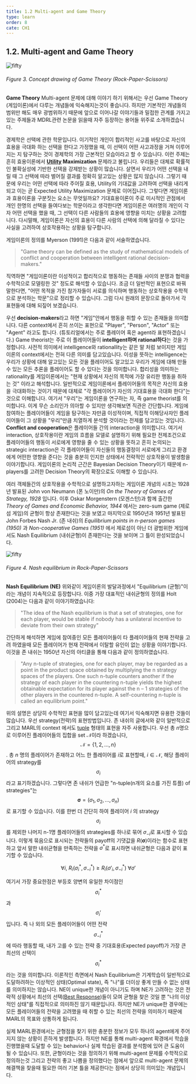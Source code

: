 ```yaml
---
title: 1.2 Multi-agent and Game Theory
type: learn
order: 8
cate: CH1
---
```


## 1.2. Multi-agent and Game Theory

![fifty](https://mas-tutorials.s3.ap-northeast-2.amazonaws.com/GT.png)
###### Figure 3. Concept drawing of Game Theory (Rock-Paper-Scissors)


 **Game Theory**    Multi-agent 문제에 대해 이야기 하기 위해서는 우선 Game Theory (게임이론)에서 다루는 개념들에 익숙해지는것이 좋습니다. 하지만 기본적인 개념들의 범위만 해도 매우 광범위하기 때문에 앞으로 이어나갈 이야기들과 밀접한 관계를 가지고 있는 주제들과 MDRL관련 논문을 읽을때 자주 등장하는 용어들 위주로 소개하겠습니다.

경제학은 선택에 관한 학문입니다. 이기적인 개인이 합리적인 사고를 바탕으로 자신의 효용을 극대화 하는 선택을 한다고 가정했을 때, 이 선택이 어떤 사고과정을 거쳐 이루어지는 지 탐구하는 것이 경제학의 가장 근본적인 모습이라고 할 수 있습니다. 이런 주제는 흔히 효용이론에서 **[Utility](https://en.wikipedia.org/wiki/Utility) Maximization** 문제라고 불립니다. 우리들은 대체로 확률적인 불확실성에 기반한 선택을 강제받는 상황이 많습니다. 살면서 우리가 어떤 선택을 내릴 때 그 선택에 따라 벌어질 결과를 정확히 알고있는 상황은 많지 않습니다. 그렇기 때문에 우리는 어떤 선택에 따라 주어질 효용, Utility의 기대값을 고려하여 선택을 내리게 되고 이는 곧 Expected Utility Maximization 문제로 이어집니다. 그렇다면 게임이론과 효용이론을 구분짓는 요소는 무엇일까요? 기대효용이론이 주로 미시적인 관점에서 개인 한명의 선택을 들여다보는 학문이라고 생각한다면 게임이론은 여러명의 개인이 각자 어떤 선택을 했을 때, 그 선택이 다른 사람들의 효용에 영향을 미치는 상황을 고려합니다. 다시말해, 게임이론은 자신의 효용이 다른 사람의 선택에 의해 달라질 수 있다는 사실을 고려하여 상호작용하는 상황을 탐구합니다.

게임이론의 정의를 Myerson (1991)은 다음과 같이 서술하였습니다. 

> "Game theory can be defined as the study of mathematical models of conflict and cooperation between intelligent rational decision-makers."

직역하면 "게임이론이란 이성적이고 합리적으로 행동하는 존재들 사이의 분쟁과 협력을 수학적으로 모델링한 것" 정도로 해석할 수 있습니다. 조금 더 일반적인 표현으로 바꿔말한다면, "어떤 목적을 가진 참가자들이 서로를 의식하며 행동하는 상호작용을 수학적으로 분석하는 학문"으로 정리할 수 있습니다. 그럼 다시 원래의 문장으로 돌아가서 각 표현들에 대해 되짚어 보겠습니다.

우선 **decision-makers**라고 하면 "게임"안에서 행동을 취할 수 있는 존재들을 의미합니다. 다른 context에서 흔히 쓰이는 표현으로 "Player", "Person", "Actor" 또는 "Agent" 라고도 합니다. (튜토리얼에서는 주로 플레이어 혹은 agent라 표현하겠습니다.) Game theorist는 주로 이 플레이어들이 **intelligent하며 rational하다**는 것을 가정합니다. 사전적 의미에서 intelligence와 rationallity는 같은 말 처럼 보이지만 게임이론의 context에서는 전혀 다른 의미를 담고있습니다. 이성을 뜻하는 intelligence는 우리가 상황에 대해 알고있는 모든 것을 플레이어도 알고있고 우리가 게임에 대해 만들 수 있는 모든 추론을 플레이어도 할 수 있다는 것을 의미합니다. 합리성을 의미하는 rationality를 게임이론에서는 "현재 상황에서 자신의 목적에 가장 유리한 행동을 취하는 것" 이라고 해석합니다. 일반적으로 게임이론에서 플레이어들의 목적은 자신의 효용을 극대화하는 것이기 때문에 대체로 "각 플레이어가 자신의 기대효용을 극대화 한다"는 것으로 이해합니다.  여기서 "우리"는 게임이론을 연구하는 자, 즉 game theorist를 의미합니다. 이게 무슨 소리인가 의아할 수 있지만 생각해보면 직관은 간단합니다. 게임에 참여하는 플레이어들이 게임을 탐구하는 자만큼 이성적이며, 직접적 이해당사자인 플레이어들이 그 상황을 "우리"만큼 치열하게 분석할 것이라는 전제를 담고있는 것입니다. **Conflict and cooperation**은 플레이어들 간의 interaction을 의미합니다. 여기서 interaction, 상호작용이란 게임의 흐름을 모델로 설명하기 위해 필요한 전제조건으로 플레이어들의 행동이 서로에게 영향을 줄 수 있는 상황을 뜻하고 흔히 논의되는 strategic interaction은 각 플레이어들이 자신들의 행동결정이 서로에게 그리고 환경에게 어떤한 영향을 준다는 것을 충분히 인지한 상태에서 전략적인 상호작용이 발생함을 이야기합니다. 게임이론의 논리적 근간은 Bayesian Decision Theory이기 때문에 n-players를 고려한 Decision Theory의 확장으로도 이해할 수 있습니다.

여러 객체들간의 상호작용을 수학적으로 설명하고자하는 게임이론 개념의 시초는 1928년 발표된 John von Neumann (폰 노이만)의 *On the Theory of Games of Strategy, 1928* 입니다. 이후 Oskar Morgenstern (모겐스턴)과 함께 출간한 *Theory of Games and Economic Behavior, 1944* 에서는 zero-sum game (제로섬 게임)의 균형이 항상 존재한다는 것을 보였고 마지막으로 1950년과 1951년 발표된 John Forbes Nash Jr. (존 내쉬)의 *Equilibrium points in n-person games (1950)* 과 *Non-cooperative Games (1951)* 에서 제로섬이 아닌 더 광범위한 게임에서도 Nash Equilibrium (내쉬균형)이 존재한다는 것을 보이며 그 틀이 완성되었습니다. 

![fifty](https://mas-tutorials.s3.ap-northeast-2.amazonaws.com/NE.png)
###### Figure 4. Nash equilibrium in Rock-Paper-Scissors



**Nash Equilibrium (NE)**    위와같이 게임이론의 발달과정에서 "Equilibrium (균형)"이라는 개념이 지속적으로 등장합니다. 이중 가장 대표적인 내쉬균형의 정의를 Holt (2004)는 다음과 같이 이야기하였습니다:

> "The idea of the Nash equilibrium is that a set of strategies, one for each player, would be stable if nobody has a unilateral incentive to deviate from their own strategy"

간단하게 해석하면 게임에 참여중인 모든 플레이어들이 타 플레이어들의 현재 전략을 고려 하였을때 모든 플레이어가 현재 전략에서 이탈할 유인이 없는 상황을 이야기합니다. 이것을 존 내쉬는 1950년 자신의 아티클을 통해 다음과 같이 정의하였습니다. 

> "Any n-tuple of strategies, one for each player, may be regarded as a point in the product space obtained by multiplying the n strategy spaces of the players. One such n-tuple counters another if the strategy of each player in the countering n-tuple yields the highest obtainable expectation for its player against the n – 1 strategies of the other players in the countered n-tuple. A self-countering n-tuple is called an equilibrium point."

위의 설명은 상당히 수학적인 표현을 많이 담고있는데 여기서 익숙해지면 유용한 것들이 많습니다. 우선 strategy(전략)의 표현방법입니다. 존 내쉬의 글에서와 같이 일반적으로 그리고 MARL의 context 에서도 [tuple](https://en.wikipedia.org/wiki/Tuple#:~:text=In%20mathematics%2C%20a%20tuple%20is,is%20a%20non%2Dnegative%20integer.) 형태의 표현을 자주 사용합니다. 우선 총 $n$명으로 이루어진 플레이어들의 집합을 set $\mathcal{N}$이라 하겠습니다, $$\mathcal{N}=\{1, 2, ..., n\}$$. 총 $n$ 명의 플레이어가 존재하고 어느 한 플레이어를 $i$로 표현할때, $i \in \mathcal{N}$, 해당 플레이어의 strategy를  $$\sigma_i$$라고 표기하겠습니다. 그렇다면 존 내쉬가 언급한 "n-tuple(n개의 요소를 가진 튜플) of strategies"는 $$\boldsymbol{\sigma} = (\sigma_1, \sigma_2, ..., \sigma_n)$$로 표기할 수 있습니다. 이를 한번 더 간단히 하여 플레이어 $i$ 의 strategy $$\sigma_i$$를 제외한 나머지 n-1명 플레이어들의 strategies를 하나로 묶어 $\sigma_{-i}$로 표시할 수 있습니다. 이렇게 묶음으로 표시되는 전략들의 payoff의 기댓값을 $R(\boldsymbol\sigma)$이라는 함수로 표현하고 앞서 말한 내쉬균형을 만족하는 전략을 $\sigma^*$로 표시하면 내쉬균형은 다음과 같이 표기할 수 있습니다. 

$$\forall i, \: R_i(\sigma^*_i, \sigma^*_{-i}) \ge R_i(\sigma'_i, \sigma^*_{-i}) \: \forall \sigma'$$

여기서 가장 중요한점은 부등호 양변의 유일한 차이점인 $$\sigma_i^*$$과 $$\sigma_i'$$ 입니다. 즉 나 외의 모든 플레이어들이 어떤 전략$$\sigma_{-i}^*$$ 에 따라 행동할 때, 내가 고를 수 있는 전략 중 기대효용(Expected payoff)가 가장 큰 최선의 선택이 $$\sigma_i^*$$라는 것을 의미합니다. 이론적인 측면에서 Nash Equilibrium은 기계학습이 일반적으로 도달하려하는 이상적인 상태(Optimal state), 즉 "나"를 더이상 좋게 만들 수 없는 상태를 의미하지는 않습니다. NE이 unique한 개념이 아니기도 하며 NE가 고려하는 것은 전략적 상황에서 최선의 선택([Best Response](https://en.wikipedia.org/wiki/Best_response#:~:text=In%20game%20theory%2C%20the%20best,29%3B%20Gibbons%201992%2C%20pp.))들이 모여 균형을 찾은 것일 뿐 "나의 이상적인 상태"를 직접적으로 의미하진 않기 때문입니다. 하지만 NE가 unique한 경우에는 모든 플레이어들의 전략을 고려했을 때 취할 수 있는 최선의 전략을 의미하기 때문에 MARL의 목표와 상통하게 됩니다.

실제 MARL환경에서는 균형점을 찾기 위한 충분한 정보가 모두 하나의 agent에게 주어지지 않는 상황이 흔하게 발생합니다. 하지만 NE를 통해 multi-agent 확경에서 학습을 진행했을때 도달할 수 있는 behavior나 실제 학습된 결과를 분석함에 있어 큰 도움이 될 수 있습니다. 또한, 균형이라는 것을 정의하기 위해 multi-agent 문제를 수학적으로 정의하는것 그리고 전략의 좋고 나쁨을 정의했다는 점에서 앞으로 multi-agent 문제의 해결책을 찾을때 필요한 여러 기본 틀을 제공한다는 점에서 상당히 의미있는 개념입니다. 
